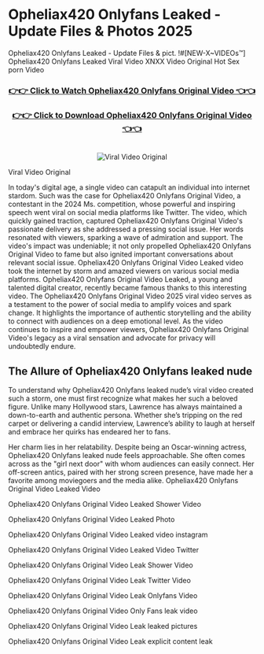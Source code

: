 # Opheliax420 Onlyfans Leaked - Update Files & Photos 2025

Opheliax420 Onlyfans Leaked - Update Files & pict. !#[NEW-X~VIDEOs™] Opheliax420 Onlyfans Leaked Viral Video XNXX Video Original Hot Sex porn Video
<br>
<div align="center">
<h3><a href="https://links2leaks.com/opheliax420" rel="nofollow">👉👉 Click to Watch Opheliax420 Onlyfans Original Video 👈👈</a></h3>
<h3><a href="https://links2leaks.com/opheliax420" rel="nofollow">👉👉 Click to Download Opheliax420 Onlyfans Original Video 👈👈</a></h3>
<br>
<a href="https://links2leaks.com/opheliax420" rel="nofollow"><img src="https://i.ibb.co/Gkj2r4b/banner.png" alt="Viral Video Original" style="max-width: 100%; display: inline-block;" data-target="animated-image.originalImage"></a>
</div>

Viral Video Original

In today's digital age, a single video can catapult an individual into internet stardom. Such was the case for Opheliax420 Onlyfans Original Video, a contestant in the 2024 Ms. competition, whose powerful and inspiring speech went viral on social media platforms like Twitter.
The video, which quickly gained traction, captured Opheliax420 Onlyfans Original Video's passionate delivery as she addressed a pressing social issue. Her words resonated with viewers, sparking a wave of admiration and support. The video's impact was undeniable; it not only propelled Opheliax420 Onlyfans Original Video to fame but also ignited important conversations about relevant social issue.
Opheliax420 Onlyfans Original Video Leaked video took the internet by storm and amazed viewers on various social media platforms. Opheliax420 Onlyfans Original Video Leaked, a young and talented digital creator, recently became famous thanks to this interesting video.
The Opheliax420 Onlyfans Original Video 2025 viral video serves as a testament to the power of social media to amplify voices and spark change. It highlights the importance of authentic storytelling and the ability to connect with audiences on a deep emotional level. As the video continues to inspire and empower viewers, Opheliax420 Onlyfans Original Video's legacy as a viral sensation and advocate for privacy will undoubtedly endure.

<h2>The Allure of Opheliax420 Onlyfans leaked nude</h2>


To understand why Opheliax420 Onlyfans leaked nude’s viral video created such a storm, one must first recognize what makes her such a beloved figure. Unlike many Hollywood stars, Lawrence has always maintained a down-to-earth and authentic persona. Whether she’s tripping on the red carpet or delivering a candid interview, Lawrence’s ability to laugh at herself and embrace her quirks has endeared her to fans.

Her charm lies in her relatability. Despite being an Oscar-winning actress, Opheliax420 Onlyfans leaked nude feels approachable. She often comes across as the "girl next door" with whom audiences can easily connect. Her off-screen antics, paired with her strong screen presence, have made her a favorite among moviegoers and the media alike.
Opheliax420 Onlyfans Original Video Leaked Video

Opheliax420 Onlyfans Original Video Leaked Shower Video

Opheliax420 Onlyfans Original Video Leaked Photo

Opheliax420 Onlyfans Original Video Leaked video instagram

Opheliax420 Onlyfans Original Video Leaked Video Twitter

Opheliax420 Onlyfans Original Video Leak Shower Video

Opheliax420 Onlyfans Original Video Leak Twitter Video

Opheliax420 Onlyfans Original Video Leak Onlyfans Video

Opheliax420 Onlyfans Original Video Only Fans leak video

Opheliax420 Onlyfans Original Video Leak leaked pictures

Opheliax420 Onlyfans Original Video Leak explicit content leak